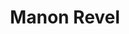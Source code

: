 ---
name: Manon Revel
title: Manon Revel
description: Civic Participation
working_group: Civic Participation
link: https://manrev.github.io/manon/
image: "/assets/organization/working_group_organizers/manon_revel.png"
---